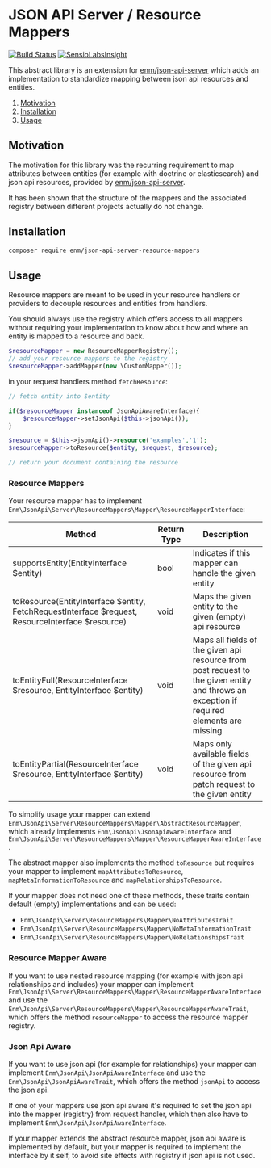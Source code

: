 JSON API Server / Resource Mappers
==================================
[![Build Status](https://travis-ci.org/eosnewmedia/JSON-API-Server-Resource-Mappers.svg)](https://travis-ci.org/eosnewmedia/JSON-API-Server-Resource-Mappers)
[![SensioLabsInsight](https://insight.sensiolabs.com/projects/c35400c9-8a5d-4860-9bce-fb0011db441c/mini.png)](https://insight.sensiolabs.com/projects/c35400c9-8a5d-4860-9bce-fb0011db441c)

This abstract library is an extension for [enm/json-api-server](https://eosnewmedia.github.io/JSON-API-Server/) which adds 
an implementation to standardize mapping between json api resources and entities.

1. [Motivation](#motivation)
1. [Installation](#installation)
1. [Usage](#usage)

## Motivation
The motivation for this library was the recurring requirement to map attributes between entities (for example with doctrine or elasticsearch)
and json api resources, provided by [enm/json-api-server](https://eosnewmedia.github.io/JSON-API-Server/).

It has been shown that the structure of the mappers and the associated registry between different projects actually do not change.

## Installation

```bash
composer require enm/json-api-server-resource-mappers
```

## Usage
Resource mappers are meant to be used in your resource handlers or providers to decouple resources and entities from handlers.

You should always use the registry which offers access to all mappers without requiring your implementation to know
about how and where an entity is mapped to a resource and back.

```php
$resourceMapper = new ResourceMapperRegistry();
// add your resource mappers to the registry
$resourceMapper->addMapper(new \CustomMapper());
```

in your request handlers method `fetchResource`:

```php
// fetch entity into $entity

if($resourceMapper instanceof JsonApiAwareInterface){
    $resourceMapper->setJsonApi($this->jsonApi());
}

$resource = $this->jsonApi()->resource('examples','1');
$resourceMapper->toResource($entity, $request, $resource);

// return your document containing the resource
```

### Resource Mappers
Your resource mapper has to implement `Enm\JsonApi\Server\ResourceMappers\Mapper\ResourceMapperInterface`:

| Method                                                                                           | Return Type | Description                                                                                                                              |
|--------------------------------------------------------------------------------------------------|-------------|------------------------------------------------------------------------------------------------------------------------------------------|
| supportsEntity(EntityInterface $entity)                                                          | bool        | Indicates if this mapper can handle the given entity                                                                                     |
| toResource(EntityInterface $entity, FetchRequestInterface $request, ResourceInterface $resource) | void        | Maps the given entity to the given (empty) api resource                                                                                  |
| toEntityFull(ResourceInterface $resource, EntityInterface $entity)                               | void        | Maps all fields of the given api resource from post request to the given entity and throws an exception if required elements are missing |
| toEntityPartial(ResourceInterface $resource, EntityInterface $entity)                            | void        | Maps only available fields of the given api resource from patch request to the given entity                                              |

To simplify usage your mapper can extend `Enm\JsonApi\Server\ResourceMappers\Mapper\AbstractResourceMapper`, which already
implements `Enm\JsonApi\JsonApiAwareInterface` and `Enm\JsonApi\Server\ResourceMappers\Mapper\ResourceMapperAwareInterface`.

The abstract mapper also implements the method `toResource` but requires your mapper to implement `mapAttributesToResource`,
`mapMetaInformationToResource` and `mapRelationshipsToResource`.

If your mapper does not need one of these methods, these traits contain default (empty) implementations and can be used:
* `Enm\JsonApi\Server\ResourceMappers\Mapper\NoAttributesTrait`
* `Enm\JsonApi\Server\ResourceMappers\Mapper\NoMetaInformationTrait`
* `Enm\JsonApi\Server\ResourceMappers\Mapper\NoRelationshipsTrait`

### Resource Mapper Aware
If you want to use nested resource mapping (for example with json api relationships and includes) your mapper can implement
`Enm\JsonApi\Server\ResourceMappers\Mapper\ResourceMapperAwareInterface` and use the `Enm\JsonApi\Server\ResourceMappers\Mapper\ResourceMapperAwareTrait`,
which offers the method `resourceMapper` to access the resource mapper registry.

### Json Api Aware
If you want to use json api (for example for relationships) your mapper can implement
`Enm\JsonApi\JsonApiAwareInterface` and use the `Enm\JsonApi\JsonApiAwareTrait`,
which offers the method `jsonApi` to access the json api.

If one of your mappers use json api aware it's required to set the json api into the mapper (registry) from request handler,
which then also have to implement `Enm\JsonApi\JsonApiAwareInterface`.

If your mapper extends the abstract resource mapper, json api aware is implemented by default, but your mapper is 
required to implement the interface by it self, to avoid site effects with registry if json api is not used.
